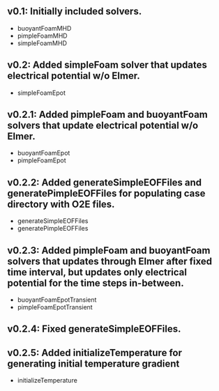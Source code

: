 ## v0.1: Initially included solvers. ##
* buoyantFoamMHD
* pimpleFoamMHD
* simpleFoamMHD
## v0.2: Added simpleFoam solver that updates electrical potential w/o Elmer. ##
* simpleFoamEpot
## v0.2.1: Added pimpleFoam and buoyantFoam solvers that update electrical potential w/o Elmer. ##
* buoyantFoamEpot
* pimpleFoamEpot
## v0.2.2: Added generateSimpleEOFFiles and generatePimpleEOFFiles for populating case directory with O2E files. ##
* generateSimpleEOFFiles
* generatePimpleEOFFiles
## v0.2.3: Added pimpleFoam and buoyantFoam solvers that updates through Elmer after fixed time interval, but updates only electrical potential for the time steps in-between. ##
* buoyantFoamEpotTransient
* pimpleFoamEpotTransient
## v0.2.4: Fixed generateSimpleEOFFiles. ##
## v0.2.5: Added initializeTemperature for generating initial temperature gradient ##
* initializeTemperature

